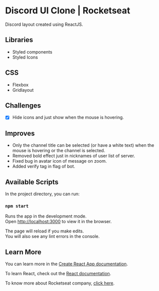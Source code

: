 # Discord UI Clone | Rocketseat

Discord layout created using ReactJS.

## Libraries
 - Styled components
 - Styled Icons

## CSS
 - Flexbox
 - Gridlayout

## Challenges
- [x] Hide icons and just show when the mouse is hovering.

## Improves
- Only the channel title can be selected (or have a white text) when the mouse is hovering or the channel is selected.
- Removed bold effect just in nicknames of user list of server.
- Fixed bug in avatar icon of message on zoom.
- Added verify tag in flag of bot.

## Available Scripts

In the project directory, you can run:

### `npm start`

Runs the app in the development mode.<br />
Open [http://localhost:3000](http://localhost:3000) to view it in the browser.

The page will reload if you make edits.<br />
You will also see any lint errors in the console.

## Learn More

You can learn more in the [Create React App documentation](https://facebook.github.io/create-react-app/docs/getting-started).

To learn React, check out the [React documentation](https://reactjs.org/).

To know more about Rocketseat company, [click here](https://rocketseat.com.br/).

